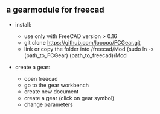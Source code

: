 a gearmodule for freecad
---------------------------

* install:
  * use only with FreeCAD version > 0.16
  * git clone https://github.com/looooo/FCGear.git
  * link or copy the folder into /freecad/Mod (sudo ln -s (path_to_FCGear) (path_to_freecad)/Mod


* create a gear:
  * open freecad
  * go to the gear workbench
  * create new document
  * create a gear (click on gear symbol)
  * change parameters 
